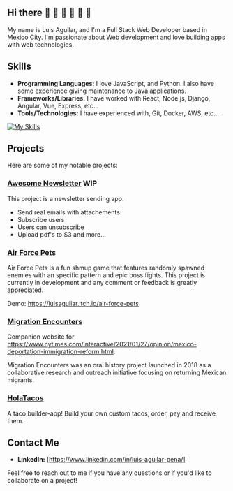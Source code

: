 ## Hi there 👋 🥳 👋 🥳 👋 🥳

<!--
**LuisAguilarPena/LuisAguilarPena** is a ✨ _special_ ✨ repository because its `README.md` (this file) appears on your GitHub profile.

Here are some ideas to get you started:

- 🔭 I’m currently working on ...
- 🌱 I’m currently learning ...
- 👯 I’m looking to collaborate on ...
- 🤔 I’m looking for help with ...
- 💬 Ask me about ...
- 📫 How to reach me: ...
- 😄 Pronouns: ...
- ⚡ Fun fact: ...
-->

My name is Luis Aguilar, and I'm a Full Stack Web Developer based in Mexico City. I'm passionate about Web development and love building apps with web technologies.

## Skills

- **Programming Languages:** I love JavaScript, and Python. I also have some experience giving maintenance to Java applications.
- **Frameworks/Libraries:** I have worked with React, Node.js, Django, Angular, Vue, Express, etc...
- **Tools/Technologies:** I have experienced with, Git, Docker, AWS, etc...

[![My Skills](https://skillicons.dev/icons?i=js,html,css,ts,react,vue,angular,nodejs,express,python,django,git,docker,aws)](https://skillicons.dev)
  
## Projects

Here are some of my notable projects:

### [Awesome Newsletter](https://github.com/LuisAguilarPena/awesome-newsletter) WIP

This project is a newsletter sending app. 
  - Send real emails with attachements
  - Subscribe users
  - Users can unsubscribe
  - Upload pdf's to S3 and more...

### [Air Force Pets](https://github.com/LuisAguilarPena/AFP_Desktop)

Air Force Pets is a fun shmup game that features randomly spawned enemies with an specific pattern and epic boss fights. This project is currently in development and any comment or feedback is greatly appreciated. 

Demo: https://luisaguilar.itch.io/air-force-pets

### [Migration Encounters](https://github.com/migrationEncounters/MigrationEncounters)

Companion website for https://www.nytimes.com/interactive/2021/01/27/opinion/mexico-deportation-immigration-reform.html.

Migration Encounters was an oral history project launched in 2018 as a collaborative research and outreach initiative focusing on returning Mexican migrants.

### [HolaTacos](https://github.com/LuisAguilarPena/HolaTacos)

A taco builder-app! Build your own custom tacos, order, pay and receive them.

## Contact Me

- **LinkedIn:** [https://www.linkedin.com/in/luis-aguilar-pena/]

Feel free to reach out to me if you have any questions or if you'd like to collaborate on a project!

